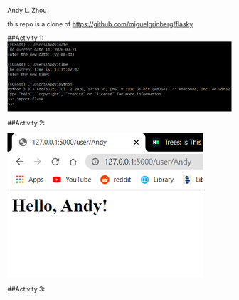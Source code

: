 Andy L. Zhou
&nbsp;

this repo is a clone of https://github.com/miguelgrinberg/flasky

##Activity 1:
![activity1 screenshot](Activity1.png "Activity 1 screenshot")


##Activity 2:

![activity2 screenshot](Activity2.png "Activity 1 screenshot")

##Activity 3:

